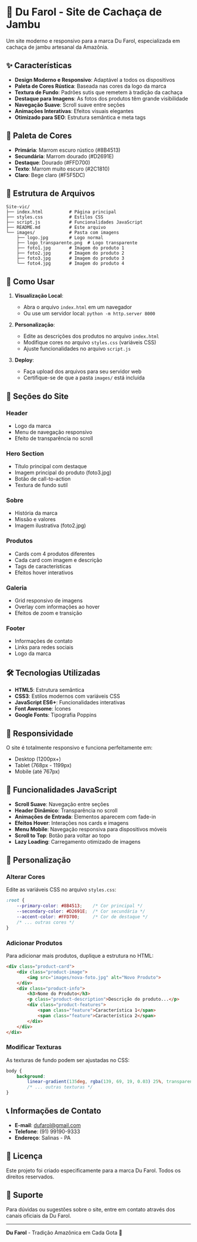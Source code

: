 # 🍃 Du Farol - Site de Cachaça de Jambu

Um site moderno e responsivo para a marca Du Farol, especializada em cachaça de jambu artesanal da Amazônia.

## ✨ Características

- **Design Moderno e Responsivo**: Adaptável a todos os dispositivos
- **Paleta de Cores Rústica**: Baseada nas cores da logo da marca
- **Textura de Fundo**: Padrões sutis que remetem à tradição da cachaça
- **Destaque para Imagens**: As fotos dos produtos têm grande visibilidade
- **Navegação Suave**: Scroll suave entre seções
- **Animações Interativas**: Efeitos visuais elegantes
- **Otimizado para SEO**: Estrutura semântica e meta tags

## 🎨 Paleta de Cores

- **Primária**: Marrom escuro rústico (#8B4513)
- **Secundária**: Marrom dourado (#D2691E)
- **Destaque**: Dourado (#FFD700)
- **Texto**: Marrom muito escuro (#2C1810)
- **Claro**: Bege claro (#F5F5DC)

## 📁 Estrutura de Arquivos

```
Site-vic/
├── index.html          # Página principal
├── styles.css          # Estilos CSS
├── script.js           # Funcionalidades JavaScript
├── README.md           # Este arquivo
└── images/             # Pasta com imagens
    ├── logo.jpg        # Logo normal
    ├── logo_transparente.png  # Logo transparente
    ├── foto1.jpg       # Imagem do produto 1
    ├── foto2.jpg       # Imagem do produto 2
    ├── foto3.jpg       # Imagem do produto 3
    └── foto4.jpg       # Imagem do produto 4
```

## 🚀 Como Usar

1. **Visualização Local**:
   - Abra o arquivo `index.html` em um navegador
   - Ou use um servidor local: `python -m http.server 8000`

2. **Personalização**:
   - Edite as descrições dos produtos no arquivo `index.html`
   - Modifique cores no arquivo `styles.css` (variáveis CSS)
   - Ajuste funcionalidades no arquivo `script.js`

3. **Deploy**:
   - Faça upload dos arquivos para seu servidor web
   - Certifique-se de que a pasta `images/` está incluída

## 📱 Seções do Site

### Header
- Logo da marca
- Menu de navegação responsivo
- Efeito de transparência no scroll

### Hero Section
- Título principal com destaque
- Imagem principal do produto (foto3.jpg)
- Botão de call-to-action
- Textura de fundo sutil

### Sobre
- História da marca
- Missão e valores
- Imagem ilustrativa (foto2.jpg)

### Produtos
- Cards com 4 produtos diferentes
- Cada card com imagem e descrição
- Tags de características
- Efeitos hover interativos

### Galeria
- Grid responsivo de imagens
- Overlay com informações ao hover
- Efeitos de zoom e transição

### Footer
- Informações de contato
- Links para redes sociais
- Logo da marca

## 🛠️ Tecnologias Utilizadas

- **HTML5**: Estrutura semântica
- **CSS3**: Estilos modernos com variáveis CSS
- **JavaScript ES6+**: Funcionalidades interativas
- **Font Awesome**: Ícones
- **Google Fonts**: Tipografia Poppins

## 📱 Responsividade

O site é totalmente responsivo e funciona perfeitamente em:
- Desktop (1200px+)
- Tablet (768px - 1199px)
- Mobile (até 767px)

## 🎯 Funcionalidades JavaScript

- **Scroll Suave**: Navegação entre seções
- **Header Dinâmico**: Transparência no scroll
- **Animações de Entrada**: Elementos aparecem com fade-in
- **Efeitos Hover**: Interações nos cards e imagens
- **Menu Mobile**: Navegação responsiva para dispositivos móveis
- **Scroll to Top**: Botão para voltar ao topo
- **Lazy Loading**: Carregamento otimizado de imagens

## 🔧 Personalização

### Alterar Cores
Edite as variáveis CSS no arquivo `styles.css`:

```css
:root {
    --primary-color: #8B4513;    /* Cor principal */
    --secondary-color: #D2691E;  /* Cor secundária */
    --accent-color: #FFD700;     /* Cor de destaque */
    /* ... outras cores */
}
```

### Adicionar Produtos
Para adicionar mais produtos, duplique a estrutura no HTML:

```html
<div class="product-card">
    <div class="product-image">
        <img src="images/nova-foto.jpg" alt="Novo Produto">
    </div>
    <div class="product-info">
        <h3>Nome do Produto</h3>
        <p class="product-description">Descrição do produto...</p>
        <div class="product-features">
            <span class="feature">Característica 1</span>
            <span class="feature">Característica 2</span>
        </div>
    </div>
</div>
```

### Modificar Texturas
As texturas de fundo podem ser ajustadas no CSS:

```css
body {
    background: 
        linear-gradient(135deg, rgba(139, 69, 19, 0.03) 25%, transparent 25%),
        /* ... outras texturas */
}
```

## 📞 Informações de Contato

- **E-mail**: dufarol@gmail.com
- **Telefone**: (91) 99190-9333
- **Endereço**: Salinas - PA

## 📄 Licença

Este projeto foi criado especificamente para a marca Du Farol. Todos os direitos reservados.

## 🤝 Suporte

Para dúvidas ou sugestões sobre o site, entre em contato através dos canais oficiais da Du Farol.

---

**Du Farol** - Tradição Amazônica em Cada Gota 🍃

